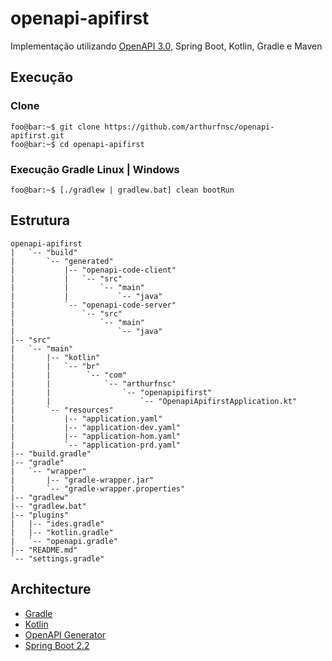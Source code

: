 # openapi-apifirst

Implementação utilizando
[OpenAPI 3.0](https://github.com/OAI/OpenAPI-Specification), Spring Boot,
Kotlin, Gradle e Maven

## Execução

### Clone

```console
foo@bar:~$ git clone https://github.com/arthurfnsc/openapi-apifirst.git
foo@bar:~$ cd openapi-apifirst
```

### Execução Gradle Linux | Windows

```console
foo@bar:~$ [./gradlew | gradlew.bat] clean bootRun
```

## Estrutura

```console
openapi-apifirst
|   `-- "build"
|       `-- "generated"
|           |-- "openapi-code-client"
|           |   `-- "src"
|           |       `-- "main"
|           |           `-- "java"
|           `-- "openapi-code-server"
|               `-- "src"
|                   `-- "main"
|                       `-- "java"
|-- "src"
|   `-- "main"
|       |-- "kotlin"
|       |   `-- "br"
|       |        `-- "com"
|       |            `-- "arthurfnsc"
|       |                `-- "openapipifirst"
|       |                    `-- "OpenapiApifirstApplication.kt"
|       `-- "resources"
|           |-- "application.yaml"
|           |-- "application-dev.yaml"
|           |-- "application-hom.yaml"
|           `-- "application-prd.yaml"
|-- "build.gradle"
|-- "gradle"
|   `-- "wrapper"
|       |-- "gradle-wrapper.jar"
|       `-- "gradle-wrapper.properties"
|-- "gradlew"
|-- "gradlew.bat"
|-- "plugins"
|   |-- "ides.gradle"
|   |-- "kotlin.gradle"
|   `-- "openapi.gradle"
|-- "README.md"
`-- "settings.gradle"
```

## Architecture

- [Gradle](https://gradle.org/)
- [Kotlin](https://kotlinlang.org/)
- [OpenAPI Generator](https://github.com/OpenAPITools/openapi-generator)
- [Spring Boot 2.2](https://projects.spring.io/spring-boot/)
